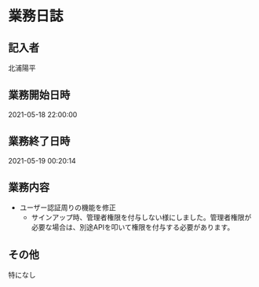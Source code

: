 # 業務日誌

## 記入者

北浦陽平

## 業務開始日時

2021-05-18 22:00:00

## 業務終了日時

2021-05-19 00:20:14

## 業務内容

- ユーザー認証周りの機能を修正
	- サインアップ時、管理者権限を付与しない様にしました。管理者権限が必要な場合は、別途APIを叩いて権限を付与する必要があります。

## その他

特になし